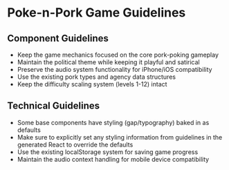 # Poke-n-Pork Game Guidelines

## Component Guidelines

* Keep the game mechanics focused on the core pork-poking gameplay
* Maintain the political theme while keeping it playful and satirical
* Preserve the audio system functionality for iPhone/iOS compatibility
* Use the existing pork types and agency data structures
* Keep the difficulty scaling system (levels 1-12) intact

## Technical Guidelines

* Some base components have styling (gap/typography) baked in as defaults
* Make sure to explicitly set any styling information from guidelines in the generated React to override the defaults
* Use the existing localStorage system for saving game progress
* Maintain the audio context handling for mobile device compatibility